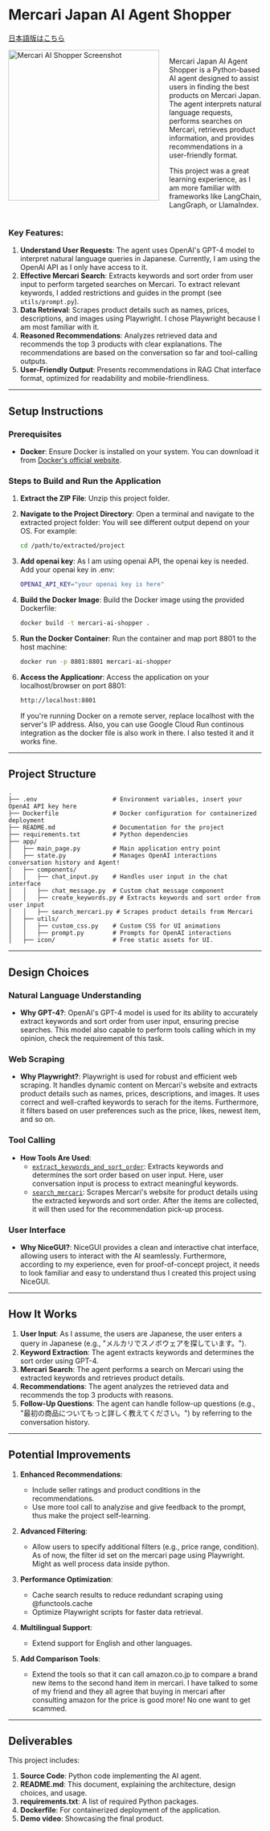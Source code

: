 # Mercari Japan AI Agent Shopper

[日本語版はこちら](README_ja.md)

<div style="display: flex;">
    <img src="screenshot.png" alt="Mercari AI Shopper Screenshot" width="300" style="margin-right: 20px;">
    <div>
        <p>Mercari Japan AI Agent Shopper is a Python-based AI agent designed to assist users in finding the best products on Mercari Japan. The agent interprets natural language requests, performs searches on Mercari, retrieves product information, and provides recommendations in a user-friendly format.</p>
        <p>This project was a great learning experience, as I am more familiar with frameworks like LangChain, LangGraph, or LlamaIndex.</p>
    </div>
</div>

### Key Features:
1. **Understand User Requests**: The agent uses OpenAI's GPT-4 model to interpret natural language queries in Japanese. Currently, I am using the OpenAI API as I only have access to it.
2. **Effective Mercari Search**: Extracts keywords and sort order from user input to perform targeted searches on Mercari. To extract relevant keywords, I added restrictions and guides in the prompt (see `utils/prompt.py`).
3. **Data Retrieval**: Scrapes product details such as names, prices, descriptions, and images using Playwright. I chose Playwright because I am most familiar with it.
4. **Reasoned Recommendations**: Analyzes retrieved data and recommends the top 3 products with clear explanations. The recommendations are based on the conversation so far and tool-calling outputs.
5. **User-Friendly Output**: Presents recommendations in RAG Chat interface format, optimized for readability and mobile-friendliness.

---

## Setup Instructions

### Prerequisites
- **Docker**: Ensure Docker is installed on your system. You can download it from [Docker's official website](https://www.docker.com/).

### Steps to Build and Run the Application
1. **Extract the ZIP File**:
   Unzip this project folder. 

2. **Navigate to the Project Directory**:
   Open a terminal and navigate to the extracted project folder:
   You will see different output depend on your OS. For example:
   ```bash
   cd /path/to/extracted/project
   ```

3. **Add openai key**:
   As I am using openai API, the openai key is needed. Add your openai key in .env:
   ```bash
   OPENAI_API_KEY="your openai key is here"
   ```

3. **Build the Docker Image**:
   Build the Docker image using the provided Dockerfile:
   ```bash
   docker build -t mercari-ai-shopper .
   ```

4. **Run the Docker Container**:
   Run the container and map port 8801 to the host machine:
   ```bash
   docker run -p 8801:8801 mercari-ai-shopper
   ```

5. **Access the Applicationr**:
   Access the application on your localhost/browser on port 8801:
   ```bash
   http://localhost:8801
   ```
   If you're running Docker on a remote server, replace localhost with the server's IP address. Also, you can use Google Cloud Run continous integration as the docker file is also work in there. I also tested it and it works fine.

---

## Project Structure

```
.
├── .env                     # Environment variables, insert your OpenAI API key here
├── Dockerfile               # Docker configuration for containerized deployment
├── README.md                # Documentation for the project
├── requirements.txt         # Python dependencies
├── app/
│   ├── main_page.py         # Main application entry point
│   ├── state.py             # Manages OpenAI interactions conversation history and Agent!
│   ├── components/
│   │   ├── chat_input.py    # Handles user input in the chat interface
│   │   ├── chat_message.py  # Custom chat message component
│   │   ├── create_keywords.py # Extracts keywords and sort order from user input
│   │   ├── search_mercari.py # Scrapes product details from Mercari
│   ├── utils/
│   │   ├── custom_css.py    # Custom CSS for UI animations
│   │   ├── prompt.py        # Prompts for OpenAI interactions
│   ├── icon/                # Free static assets for UI.
```

---

## Design Choices

### Natural Language Understanding
- **Why GPT-4?**: OpenAI's GPT-4 model is used for its ability to accurately extract keywords and sort order from user input, ensuring precise searches. This model also capable to perform tools calling which in my opinion, check the requirement of this task.

### Web Scraping
- **Why Playwright?**: Playwright is used for robust and efficient web scraping. It handles dynamic content on Mercari's website and extracts product details such as names, prices, descriptions, and images. It uses correct and well-crafted keywords to serach for the items. Furthermore, it filters based on user preferences such as the price, likes, newest item, and so on.

### Tool Calling
- **How Tools Are Used**:
  - [`extract_keywords_and_sort_order`](app/components/create_keywords.py): Extracts keywords and determines the sort order based on user input. Here, user conversation input is process to extract meaningful keywords.
  - [`search_mercari`](app/components/search_mercari.py): Scrapes Mercari's website for product details using the extracted keywords and sort order. After the items are collected, it will then used for the recommendation pick-up process.

### User Interface
- **Why NiceGUI?**: NiceGUI provides a clean and interactive chat interface, allowing users to interact with the AI seamlessly. Furthermore, according to my experience, even for proof-of-concept project, it needs to look familiar and easy to understand thus I created this project using NiceGUI.

---

## How It Works

1. **User Input**: As I assume, the users are Japanese, the user enters a query in Japanese (e.g., "メルカリでスノボウェアを探しています。"). 
2. **Keyword Extraction**: The agent extracts keywords and determines the sort order using GPT-4.
3. **Mercari Search**: The agent performs a search on Mercari using the extracted keywords and retrieves product details.
4. **Recommendations**: The agent analyzes the retrieved data and recommends the top 3 products with reasons.
5. **Follow-Up Questions**: The agent can handle follow-up questions (e.g., "最初の商品についてもっと詳しく教えてください。") by referring to the conversation history.

---

## Potential Improvements

1. **Enhanced Recommendations**:
   - Include seller ratings and product conditions in the recommendations.
   - Use more tool call to analyzise and give feedback to the prompt, thus make the project self-learning.

2. **Advanced Filtering**:
   - Allow users to specify additional filters (e.g., price range, condition). As of now, the filter id set on the mercari page using Playwright. Might as well process data inside python.

3. **Performance Optimization**:
   - Cache search results to reduce redundant scraping using @functools.cache
   - Optimize Playwright scripts for faster data retrieval.

4. **Multilingual Support**:
   - Extend support for English and other languages.

4. **Add Comparison Tools**:
   - Extend the tools so that it can call amazon.co.jp to compare a brand new items to the second hand item in mercari. I have talked to some of my friend and they all agree that buying in mercari after consulting amazon for the price is good more! No one want to get scammed.
---

## Deliverables

This project includes:
1. **Source Code**: Python code implementing the AI agent.
2. **README.md**: This document, explaining the architecture, design choices, and usage.
3. **requirements.txt**: A list of required Python packages.
4. **Dockerfile**: For containerized deployment of the application.
5. **Demo video**: Showcasing the final product.
